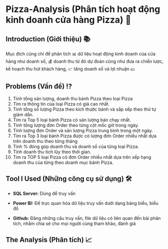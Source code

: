 # Pizza-Analysis (Phân tích hoạt động kinh doanh cửa hàng Pizza) 🍕

## Introduction (Giới thiệu) 📚

Mục đích cũng chỉ để phân tích 📊 dữ liệu hoạt động kinh doanh của cửa hàng như doanh số, 💰 doanh thu từ đó dự đoán cũng như đưa ra chiến lược, kế hoạch thu hút khách hàng, 📈 tăng doanh số và lợi nhuận 💵

## Problems (Vấn đề) ⁉️

1. Tính tổng sản lượng, doanh thu bánh Pizza theo loại Pizza
2. Tìm ra thông tin của loại Pizza có giá cao nhất.
3. Tính tổng số lượng Pizza theo kích thước bánh và sắp xếp theo thứ tự giảm dần.
4. Tìm ra Top 5 loại bánh Pizza có sản lượng bán chạy nhất.
5. Tính tổng lượng đơn Order theo từng cột mốc giờ trong ngày.
6. Tính lượng đơn Order và sản lượng Pizza trung bình trong một ngày.
7. Tìm ra Top 3 loại bánh Pizza được có lượng đơn Order nhiều nhất dựa trên doanh thu theo từng tháng
8. Tính % đóng góp doanh thu và doanh số của từng loại Pizza.
9. Tính doanh thu tích lũy theo thời gian.
10. Tìm ra TOP 5 loại Pizza có đơn Order nhiều nhất dựa trên xếp hạng doanh thu của từng theo doanh mục bánh Pizza.

## Tool I Used (Những công cụ sử dụng) 🛠️

- **SQL Server:** Dùng để truy vấn

- **Power BI:** Để trực quan hóa dữ liệu truy vấn dưới dạng bảng biểu, biểu đồ

- **Github:** Đăng những câu truy vấn, file dữ liệu có liên quan đến bài phân tích, nhằm chia sẻ cho mọi người cùng tham khảo, đánh giá

## The Analysis (Phân tích) 📈


